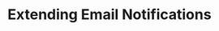 ---
title: Extending Email Notifications
permalink: /account-security/notifications/extend-email-notifications
keywords: customize notifications, add recipients, notifications, pagerduty, datadog, slack, extend notifications, email alerts
summary: "Using the Custom notification list feature, extend Stitch's email notifications to external services like PagerDuty, Datadog, and Slack."

layout: general
key: "customize-notifications"
toc: true

type: "notifications"
weight: 2

enterprise: true
enterprise-cta:
  feature: "The custom notification list "
  title: "{{ site.data.strings.enterprise.title.is-an | prepend: page.enterprise-cta.feature }}"
  copy: "{{ site.data.strings.enterprise.copy.is-an | prepend: page.enterprise-cta.feature | flatify }}"

intro: |
  {% include misc/data-files.html %}

  In the **{{ app.page-names.notification-tab }}** tab of the **{{ app.page-names.account-settings }}** page, you can extend Stitch's email notifications to include additional email addresses outside of the current account users.

  With the custom notification list, you can integrate services like PagerDuty, Datadog, or Slack to receive email alerts from Stitch. 

  In this guide, we'll cover:

  {% for section in page.sections %}
  - [{{ section.summary }}](#{{ section.anchor }})
  {% endfor %}

sections:
  - title: "Uses for the custom notification list"
    anchor: "custom-notification-list-uses"
    summary: "The uses for the custom notification email list"
    content: |
      Using the custom notification list feature, you can:

      - **Integrate with external monitoring systems** like [PagerDuty](https://www.pagerduty.com/){:target="new"} or [Datadog](https://www.datadoghq.com/){:target="new"}. Send Stitch email notifications to your monitoring systems to get ahead of critical issues. Check out our [PagerDuty]({{ link.account.pagerduty-notifications | prepend: site.baseurl }}) and [Datadog]({{ link.account.datadog-notifications | prepend: site.baseurl }}) integration guides for more info.
      - **Post updates to Slack**. Make sure the right people are notified when there's an issue that needs intervention by sending Stitch notifications right to a [Slack](https://slack.com){:target="new"} channel. Check out our [Slack integration guide]({{ link.account.slack-notifications | prepend: site.baseurl }}) for more info.
      - **Trigger other apps** using [Zapier](https://zapier.com){:target="new"}.

      For details about the email notifications Stitch sends, refer to the [Notification reference]({{ link.account.notification-reference | prepend: site.baseurl }}). This info can be used to create different alerts for individual notification types.

      For example: Your team wants to be notified when their Stitch account is nearing its row limit. Based on this, you can filter emails from Stitch with the subject [`Approaching Row Limit`]({{ link.account.notification-settings | prepend: site.baseurl }}#usage-nearing-limit), which are sent when an account is nearing its usage limit.

  - title: "Access to the custom notification list"
    anchor: "custom-notification-list-access"
    summary: "How to access the custom notification list feature"
    content: |
      The custom notification list feature is available during the Free Trial or on an Enterprise plan. Contact [Stitch Sales]({{ site.sales }}){:target="new"} for more info about Enterprise plans.

    subsections:
      - title: "Plan downgrades"
        anchor: "plan-downgrades"
        content: |
          If you decide to downgrade to a plan without custom notification list access, the feature will be disabled and notifications will no longer be sent to the email addresses in the custom notifications list.

          If you upgrade from a plan without custom notification list access to a plan that includes it, and you previously added custom notification email addresses in your account, you will need to [re-enable them](#disable-reenable-email-addresses) to allow Stitch to send notifications to the email address again.

  - title: "Custom notification list basics"
    anchor: "custom-notification-basics"
    summary: "Some custom notification list basics"
    content: |
      {% for subsection in section.subsections %}
      - [{{ subsection.title }}](#{{ subsection.anchor }})
      {% endfor %}
    subsections:
      - title: "How many email addresses can I add to the custom notification list?"
        anchor: "how-many-custom-notification-recipients"
        content: |
          An account's custom notification list may have a maximum of 10 email addresses.

      - title: "What emails are sent to the custom notification list?"
        anchor: "what-emails-are-sent-to-the-custom-list"
        content: |
          Any email notification that is sent to other team members of the account will also be sent to any custom notification recipient with an **Enabled** status.

          The only exception is the monthly invoice email. This will only be sent to [the user of the account who originally entered the account's payment information]({{ link.account.team-members | prepend: site.baseurl | append: "#who-will-receive-invoices" }}).

          Refer to the [Notification reference]({{ link.account.notification-reference | prepend: site.baseurl }}) for details about each email notification Stitch can send, including subjects, content, triggers, etc.

      - title: "Can I specify the types of email notifications that are sent?"
        anchor: "can-i-specify-email-notification-types"
        content: |
          This feature is not currently supported. To work around this, you can set up rules or filters in your email client.

      - title: "What services can I use with the custom notification list?"
        anchor: "what-services-custom-notification-list"
        content: |
          Any service that supports receiving email can be used with the custom notification list.

          {% capture notice %}
          Check out the [Datadog]({{ link.account.datadog-notifications | prepend: site.baseurl }}), [PagerDuty]({{ link.account.pagerduty-notifications | prepend: site.baseurl }}), and [Slack integration guides]({{ link.account.slack-notifications | prepend: site.baseurl }}).
          {% endcapture %}

          {% include tip.html content=notice %}

      - title: "Who can add a custom notification email address?"
        anchor: "who-can-add-recipients"
        content: |
          Any team member in a Stitch account that has access to the custom notification list feature can create, delete, disable, or re-enable a notification email address.

  - title: "Manage custom notification recipients"
    anchor: "manage-custom-notification-recipients"
    summary: "How to manage custom notification recipients"
    content: |
      You can manage custom notification recipients in two ways:

      1. **In the Stitch app**:
         {% for subsection in section.subsections %}
         - [{{ subsection.title | remove: " in the Stitch app" }}](#{{ subsection.anchor }})
         {% endfor %}
      2. [**Via the Connect API**]({{ link.connect.api | prepend: site.baseurl | append: "#notifications--section" }}), if your Stitch plan includes API access.
      
    subsections:
      - title: "Add a custom notification recipient in the Stitch app"
        anchor: "add-custom-notification-recipient"
        summary: "How to add a custom notification recipient"
        content: |
          {% include note.html type="single-line" content="**Note**: An account's custom notification list may have a maximum of 10 email addresses." %}

          To add a custom notification recipient:

          1. Click the {{ app.menu-paths.account-settings }}.
          2. Click the **{{ app.page-names.notification-tab }}** tab.
          3. Click the **Add email** button in the **Custom notification list** section.
          3. In the field that displays, enter an email address.
          4. Click the **Save Email** button.

      - title: "Delete a custom notification recipient in the Stitch app"
        anchor: "delete-custom-notification-recipient"
        summary: "How to delete a custom notification recipient"
        content: |
          To delete a custom notification recipient:

          1. Click the {{ app.menu-paths.account-settings }}.
          2. Click the **{{ app.page-names.notification-tab }}** tab.
          3. Click the icon next to the **Status** column.
          4. Click **Delete this email**.
          5. You'll be prompted to confirm the deletion. Click **Delete** to continue and delete the email address.

      - title: "Disable or re-enable custom notification recipients in the Stitch app"
        anchor: "disable-reenable-email-addresses"
        summary: "How to disable or re-enable a custom notification recipient"
        content: |
          If you want to temporarily disable a custom notification recipient, you can click the icon next to the email address and use the **Disable this email** option.

          To re-enable a disabled recipient, click the icon next to the **Status** column and select **Re-enable this email**.

  - title: "Guides for integrating popular services"
    anchor: "popular-service-integration-guides"
    summary: "Resources for integrating some popular services"
    content: |
      Ready to integrate Stitch notifications with your services? Check out our integration guides:

      - [Datadog]({{ link.account.datadog-notifications | prepend: site.baseurl }})
      - [PagerDuty]({{ link.account.pagerduty-notifications | prepend: site.baseurl }})
      - [Slack]({{ link.account.slack-notifications | prepend: site.baseurl }})
---